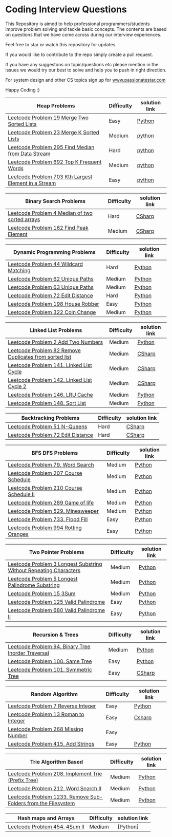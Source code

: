 # Coding Interview Questions
This Repository is aimed to help professional programmers/students improve problem solving and tackle basic concepts.
The contents are based on questions that we have come across during our interview experiences. 

Feel free to star or watch this repository for updates.

If you would like to contribute to the repo simply create a pull request.

If you have any suggestons on topic/questions etc please mention in the issues we would try our best to solve and help you to push in right direction.

For system design and other CS topics sign up for www.passionatestar.com

Happy Coding :)

Heap Problems | Difficulty |  solution link
--------------|------------|----------------
[Leetcode Problem 19 Merge Two Sorted Lists](https://leetcode.com/problems/add-two-numbers/) | Easy | [Python](https://github.com/akuchotrani/CodingInterviewQuestions/blob/master/Leetcode/Leetcode%20Problem%204%20Median%20of%20Two%20Sorted%20Arrays.txt)
[Leetcode Problem 23 Merge K Sorted Lists](https://leetcode.com/problems/merge-k-sorted-lists/) | Medium | [python](https://github.com/akuchotrani/CodingInterviewQuestions/blob/master/Leetcode/Leetcode%20Problem%2023%20Merge%20k%20Sorted%20Lists.txt)
[Leetcode Problem 295 Find Median from Data Stream](https://leetcode.com/problems/find-median-from-data-stream/) | Hard | [python](https://github.com/akuchotrani/CodingInterviewQuestions/blob/master/Leetcode/Leetcode%20Problem%20295%20Find%20Median%20from%20Data%20Stream.txt)
[Leetcode Problem 692 Top K Frequent Words](https://leetcode.com/problems/top-k-frequent-words/) | Medium | [python](https://github.com/akuchotrani/CodingInterviewQuestions/blob/master/Leetcode/Leetcode%20Problem%20692%20Top%20K%20Frequent%20Words.txt)
[Leetcode Problem 703 Kth Largest Element in a Stream](https://leetcode.com/problems/kth-largest-element-in-a-stream/) | Easy | [python](https://github.com/akuchotrani/CodingInterviewQuestions/blob/master/Leetcode/Leetcode%20Problem%20703%20Kth%20Largest%20Element%20in%20a%20Stream.txt)


Binary Search Problems | Difficulty |  solution link
-----------------------|------------|----------------
[Leetcode Problem 4 Median of two sorted arrays](https://leetcode.com/problems/median-of-two-sorted-arrays/) | Hard | [CSharp](https://github.com/akuchotrani/CodingInterviewQuestions/blob/master/Leetcode/Leetcode%20Problem%204%20Median%20of%20Two%20Sorted%20Arrays.txt)
[Leetcode Problem 162 Find Peak Element](https://leetcode.com/problems/find-peak-element/) | Medium | [CSharp](https://github.com/akuchotrani/CodingInterviewQuestions/blob/master/Leetcode/Leetcode%20Problem%20162%20Find%20Peak%20Element.txt)


Dynamic Programming Problems | Difficulty |  solution link
-----------------------------|------------|----------------
[Leetcode Problem 44 Wildcard Matching](https://leetcode.com/problems/wildcard-matching/) | Hard | [Python](https://github.com/akuchotrani/CodingInterviewQuestions/blob/master/Leetcode/Leetcode%20Problem%2044%20Wildcard%20Matching.txt)
[Leetcode Problem 62 Unique Paths](https://leetcode.com/problems/unique-paths/) | Medium | [Python](https://github.com/akuchotrani/CodingInterviewQuestions/blob/master/Leetcode/Leetcode%20Problem%2062%20Unique%20Paths.txt)
[Leetcode Problem 63 Unique Paths](https://leetcode.com/problems/unique-paths-ii/) | Medium | [Python](https://github.com/akuchotrani/CodingInterviewQuestions/blob/master/Leetcode/Leetcode%20Problem%2063%20Unique%20Paths%20II.txt)
[Leetcode Problem 72 Edit Distance](https://leetcode.com/problems/edit-distance/) | Hard | [Python](https://github.com/akuchotrani/CodingInterviewQuestions/blob/master/Leetcode/Leetcode%20Problem%2072%20Edit%20Distance.txt)
[Leetcode Problem 198 House Robber](https://leetcode.com/problems/house-robber/) | Easy | [Python](https://github.com/akuchotrani/CodingInterviewQuestions/blob/master/Leetcode/Leetcode%20Problem%20198%20House%20Robber.txt)
[Leetcode Problem 322 Coin Change](https://leetcode.com/problems/coin-change/) | Medium | [Python](https://github.com/akuchotrani/CodingInterviewQuestions/blob/master/Leetcode/Leetcode%20Problem%20322%20Coin%20Change.txt)


Linked List Problems | Difficulty |  solution link
---------------------|------------|----------------
[Leetcode Problem 2 Add Two Numbers](https://leetcode.com/problems/add-two-numbers/) | Medium | [Python](https://github.com/akuchotrani/CodingInterviewQuestions/blob/master/Leetcode/Leetcode%20Problem%202%20Add%20Two%20Numbers%20Python.txt)
[Leetcode Problem 82 Remove Duplicates from sorted list](https://leetcode.com/problems/remove-duplicates-from-sorted-list-ii/) | Medium | [CSharp](https://github.com/akuchotrani/CodingInterviewQuestions/blob/master/Leetcode/Leetcode%20Problem%2082%20Remove%20Duplicates%20from%20Sorted%20List.txt)
[Leetcode Problem 141. Linked List Cycle](https://leetcode.com/problems/linked-list-cycle/) | Medium | [CSharp](https://github.com/akuchotrani/CodingInterviewQuestions/blob/master/Leetcode/Leetcode%20Problem%20141%20Linked%20List%20Cycle.txt)
[Leetcode Problem 142. Linked List Cycle 2](https://leetcode.com/problems/linked-list-cycle-ii/) | Medium | [CSharp](https://github.com/akuchotrani/CodingInterviewQuestions/blob/master/Leetcode/Leetcode%20Problem%20142%20Linked%20List%20Cycle%202%20find%20where%20loop%20begins.txt)
[Leetcode Problem 146. LRU Cache](https://leetcode.com/problems/lru-cache/) | Medium | [Python](https://github.com/akuchotrani/CodingInterviewQuestions/blob/master/Leetcode/Leetcode%20Problem%20142%20Linked%20List%20Cycle%202%20find%20where%20loop%20begins.txt)
[Leetcode Problem 148. Sort List](https://leetcode.com/problems/sort-list/) | Medium | [Python](https://github.com/akuchotrani/CodingInterviewQuestions/blob/master/Leetcode/Leetcode%20Problem%20148%20Sort%20List.txt)


Backtracking Problems | Difficulty |  solution link
----------------------|------------|----------------
[Leetcode Problem 51 N-Queens](https://leetcode.com/problems/n-queens/) | Hard | [CSharp](https://github.com/akuchotrani/CodingInterviewQuestions/blob/master/Leetcode/Leetcode%20Problem%2051%20N-Queens.txt)
[Leetcode Problem 72 Edit Distance](https://leetcode.com/problems/edit-distance/) | Hard | [CSharp](https://github.com/akuchotrani/CodingInterviewQuestions/blob/master/Leetcode/Leetcode%20Problem%2072%20Edit%20Distance.txt)


BFS DFS Problems | Difficulty |  solution link
-----------------|------------|----------------
[Leetcode Problem 79. Word Search](https://leetcode.com/problems/word-search/) | Medium | [Python](https://github.com/akuchotrani/CodingInterviewQuestions/blob/master/Leetcode/Leetcode%20Problem%2079%20Word%20Search.txt)
[Leetcode Problem 207 Course Schedule](https://leetcode.com/problems/course-schedule/) | Medium | [Python](https://github.com/akuchotrani/CodingInterviewQuestions/blob/master/Leetcode/Leetcode%20Problem%20207%20Course%20Schedule%20Python.txt)
[Leetcode Problem 210 Course Schedule II](https://leetcode.com/problems/course-schedule-ii/) | Medium | [Python](https://github.com/akuchotrani/CodingInterviewQuestions/blob/master/Leetcode/Leetcode%20Problem%20210%20Course%20Schedule%20II.txt)
[Leetcode Problem 289 Game of life](https://leetcode.com/problems/game-of-life/) | Medium | [Python](https://github.com/akuchotrani/CodingInterviewQuestions/blob/master/Leetcode/Leetcode%20Problem%20289%20Game%20of%20Life.txt)
[Leetcode Problem 529. Minesweeper](https://leetcode.com/problems/minesweeper/) | Medium | [Python](https://github.com/akuchotrani/CodingInterviewQuestions/blob/master/Leetcode/Leetcode%20Problem%20529%20Minesweeper.txt)
[Leetcode Problem 733. Flood Fill](https://leetcode.com/problems/flood-fill/) | Easy | [Python](https://github.com/akuchotrani/CodingInterviewQuestions/blob/master/Leetcode/Leetcode%20Problem%20529%20Minesweeper.txt)
[Leetcode Problem 994 Rotting Oranges](https://leetcode.com/problems/rotting-oranges/) | Easy | [Python](https://github.com/akuchotrani/CodingInterviewQuestions/blob/master/Leetcode/Leetcode%20Problem%20994%20Rotting%20Oranges.txt)


Two Pointer Problems | Difficulty |  solution link
---------------------|------------|----------------
[Leetcode Problem 3 Longest Substring Without Repeating Characters](https://github.com/akuchotrani/CodingInterviewQuestions/blob/master/Leetcode/Leetcode%20Problem%2015%203Sum.txt) | Medium | [Python](https://github.com/akuchotrani/CodingInterviewQuestions/blob/master/Leetcode/Leetcode%20Problem%203%20Longest%20Substring%20Without%20Repeating%20Characters.txt)
[Leetcode Problem 5 Longest Palindrome Substring](https://leetcode.com/problems/longest-palindromic-substring/) | Medium | [Python](https://github.com/akuchotrani/CodingInterviewQuestions/blob/master/Leetcode/Leetcode%20Problem%205%20Longest%20Palindromic%20Substring.txt)
[Leetcode Problem 15 3Sum](https://leetcode.com/problems/3sum/) | Medium | [Python](https://github.com/akuchotrani/CodingInterviewQuestions/blob/master/Leetcode/Leetcode%20Problem%205%20Longest%20Palindromic%20Substring.txt)
[Leetcode Problem 125 Valid Palindrome](https://leetcode.com/problems/valid-palindrome/) | Easy | [Python](https://github.com/akuchotrani/CodingInterviewQuestions/blob/master/Leetcode/Leetcode%20Problem%20125%20Valid%20Palindrome.txt)
[Leetcode Problem 680 Valid Palindrome II](https://leetcode.com/problems/valid-palindrome-ii/) | Easy | [Python](https://github.com/akuchotrani/CodingInterviewQuestions/blob/master/Leetcode/Leetcode%20Problem%20680%20Valid%20Palindrome%20II.txt)


Recursion & Trees | Difficulty |  solution link
------------------|------------|----------------
[Leetcode Problem 94. Binary Tree Inorder Traversal](https://leetcode.com/problems/binary-tree-inorder-traversal/) | Medium | [Python](https://github.com/akuchotrani/CodingInterviewQuestions/blob/master/Leetcode/Leetcode%20Problem%2094%20Binary%20Tree%20Inorder%20Traversal.txt)
[Leetcode Problem 100. Same Tree](https://leetcode.com/problems/same-tree/) | Easy | [Python](https://github.com/akuchotrani/CodingInterviewQuestions/blob/master/Leetcode/Leetcode%20Problem%20100%20Same%20Tree.txt)
[Leetcode Problem 101. Symmetric Tree](https://leetcode.com/problems/symmetric-tree/) | Easy | [CSharp](https://github.com/akuchotrani/CodingInterviewQuestions/blob/master/Leetcode/Leetcode%20Problem%20101%20Symmetric%20tree.txt)


Random Algorithm | Difficulty |  solution link
-----------------|------------|----------------
[Leetcode Problem 7 Reverse Integer](https://leetcode.com/problems/reverse-integer/) | Easy | [Python](https://github.com/akuchotrani/CodingInterviewQuestions/blob/master/Leetcode/Leetcode%20Problem%207%20Reverse%20Integer.txt)
[Leetcode Problem 13 Roman to Integer](https://leetcode.com/problems/roman-to-integer/) | Easy | [Csharp](https://github.com/akuchotrani/CodingInterviewQuestions/blob/master/Leetcode/Leetcode%20Problem%2013%20Roman%20to%20Integer.txt)
[Leetcode Problem 268 Missing Number](https://leetcode.com/problems/missing-number/) | Easy | 
[Leetcode Problem 415. Add Strings](https://leetcode.com/problems/add-strings/) | Easy | [Python](https://github.com/akuchotrani/CodingInterviewQuestions/blob/master/Leetcode/Leetcode%20Problem%2013%20Roman%20to%20Integer.txt)


Trie Algorithm Based | Difficulty |  solution link
---------------------|------------|----------------
[Leetcode Problem 208. Implement Trie (Prefix Tree)](https://leetcode.com/problems/implement-trie-prefix-tree/) | Medium | [Python](https://github.com/akuchotrani/CodingInterviewQuestions/blob/master/Leetcode/Leetcode%20Problem%20208%20Implement%20Trie%20(Prefix%20Tree)%20Python.txt)
[Leetcode Problem 212. Word Search II](https://leetcode.com/problems/word-search-ii/) | Medium | [Python](https://github.com/akuchotrani/CodingInterviewQuestions/blob/master/Leetcode/Leetcode%20Problem%20212%20Word%20Search%20II.txt)
[Leetcode Problem 1233. Remove Sub-Folders from the Filesystem](https://leetcode.com/problems/remove-sub-folders-from-the-filesystem/) | Medium | [Python](https://github.com/akuchotrani/CodingInterviewQuestions/blob/master/Leetcode/Leetcode%20Problem%201233%20Remove%20Sub-Folders%20from%20the%20Filesystem.txt)


Hash maps and Arrays | Difficulty |  solution link
---------------------|------------|----------------
[Leetcode Problem 454. 4Sum II](https://leetcode.com/problems/4sum-ii/) | Medium | [Python]



